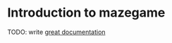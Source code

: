 # Introduction to mazegame

TODO: write [great documentation](http://jacobian.org/writing/great-documentation/what-to-write/)
